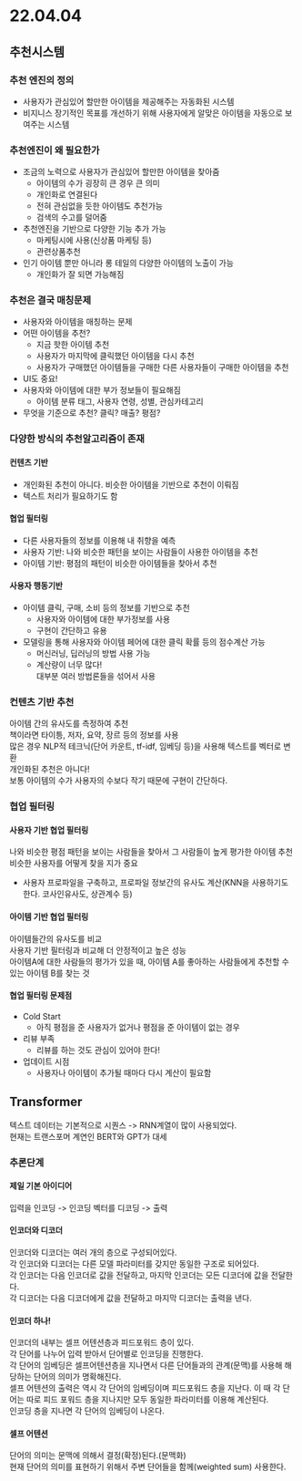 # 22.04.04

## 추천시스템
### 추천 엔진의 정의
- 사용자가 관심있어 할만한 아이템을 제공해주는 자동화된 시스템
- 비지니스 장기적인 목표를 개선하기 위해 사용자에게 알맞은 아이템을 자동으로 보여주는 시스템  

### 추천엔진이 왜 필요한가
- 조금의 노력으로 사용자가 관심있어 할만한 아이템을 찾아줌
    - 아이템의 수가 굉장히 큰 경우 큰 의미
    - 개인화로 연결된다
    - 전혀 관심없을 듯한 아이템도 추천가능
    - 검색의 수고를 덜어줌
- 추천엔진을 기반으로 다양한 기능 추가 가능
    - 마케팅시에 사용(신상품 마케팅 등)
    - 관련상품추천
- 인기 아이템 뿐만 아니라 롱 테일의 다양한 아이템의 노출이 가능
    - 개인화가 잘 되면 가능해짐

### 추천은 결국 매칭문제
- 사용자와 아이템을 매칭하는 문제
- 어떤 아이템을 추천?
    - 지금 핫한 아이템 추천
    - 사용자가 마지막에 클릭했던 아이템을 다시 추천
    - 사용자가 구매했던 아이템들을 구매한 다른 사용자들이 구매한 아이템을 추천
- UI도 중요!
- 사용자와 아이템에 대한 부가 정보들이 필요해짐
    - 아이템 분류 태그, 사용자 연령, 성별, 관심카테고리
- 무엇을 기준으로 추천? 클릭? 매출? 평점?  

### 다양한 방식의 추천알고리즘이 존재
#### 컨텐츠 기반
- 개인화된 추천이 아니다. 비슷한 아이템을 기반으로 추천이 이뤄짐
- 텍스트 처리가 필요하기도 함
#### 협업 필터링
- 다른 사용자들의 정보를 이용해 내 취향을 예측
- 사용자 기반: 나와 비슷한 패턴을 보이는 사람들이 사용한 아이템을 추천
- 아이템 기반: 평점의 패턴이 비슷한 아이템들을 찾아서 추천
#### 사용자 행동기반
- 아이템 클릭, 구매, 소비 등의 정보를 기반으로 추천
    - 사용자와 아이템에 대한 부가정보를 사용
    - 구현이 간단하고 유용
- 모델링을 통해 사용자와 아이템 페어에 대한 클릭 확률 등의 점수계산 가능
    - 머신러닝, 딥러닝의 방법 사용 가능
    - 계산량이 너무 많다!  
대부분 여러 방법론들을 섞어서 사용

### 컨텐츠 기반 추천
아이템 간의 유사도를 측정하여 추천  
책이라면 타이틍, 저자, 요약, 장르 등의 정보를 사용  
많은 경우 NLP적 테크닉(단어 카운트, tf-idf, 임베딩 등)을 사용해 텍스트를 벡터로 변환  
개인화된 추천은 아니다!  
보통 아이템의 수가 사용자의 수보다 작기 때문에 구현이 간단하다.  

### 협업 필터링
#### 사용자 기반 협업 필터링
나와 비슷한 평점 패턴을 보이는 사람들을 찾아서 그 사람들이 높게 평가한 아이템 추천  
비슷한 사용자를 어떻게 찾을 지가 중요  
- 사용자 프로파일을 구축하고, 프로파일 정보간의 유사도 계산(KNN을 사용하기도 한다. 코사인유사도, 상관계수 등)  
#### 아이템 기반 협업 필터링
아이템들간의 유사도를 비교  
사용자 기반 필터링과 비교해 더 안정적이고 높은 성능  
아이템A에 대한 사람들의 평가가 있을 때, 아이템 A를 좋아하는 사람들에게 추천할 수 있는 아이템 B를 찾는 것  
#### 협업 필터링 문제점
- Cold Start
    - 아직 평점을 준 사용자가 없거나 평점을 준 아이템이 없는 경우
- 리뷰 부족
    - 리뷰를 하는 것도 관심이 있어야 한다!
- 업데이트 시점
    - 사용자나 아이템이 추가될 때마다 다시 계산이 필요함

## Transformer
텍스트 데이터는 기본적으로 시퀀스 -> RNN계열이 많이 사용되었다.  
현재는 트랜스포머 계연인 BERT와 GPT가 대세  

### 추론단계
#### 제일 기본 아이디어
입력을 인코딩 -> 인코딩 벡터를 디코딩 -> 출력  
#### 인코더와 디코더
인코더와 디코더는 여러 개의 층으로 구성되어있다.  
각 인코더와 디코더는 다른 모델 파라미터를 갖지만 동일한 구조로 되어있다.  
각 인코더는 다음 인코더로 값을 전달하고, 마지막 인코더는 모든 디코더에 값을 전달한다.  
각 디코더는 다음 디코더에게 값을 전달하고 마지막 디코더는 출력을 낸다.  
#### 인코더 하나!
인코더의 내부는 셀프 어텐션층과 피드포워드 층이 있다.  
각 단어를 나누어 입력 받아서 단어별로 인코딩을 진행한다.  
각 단어의 임베딩은 셀프어텐션층을 지나면서 다른 단어들과의 관계(문맥)를 사용해 해당하는 단어의 의미가 명확해진다.  
셀프 어텐션의 출력은 역시 각 단어의 임베딩이며 피드포워드 층을 지난다. 이 때 각 단어는 따로 피드 포워드 층을 지나지만 모두 동일한 파라미터를 이용해 계산된다.  
인코딩 층을 지나면 각 단어의 임베딩이 나온다.  
#### 셀프 어텐션
단어의 의미는 문맥에 의해서 결정(확정)된다.(문맥화)  
현재 단어의 의미를 표현하기 위해서 주변 단어들을 함께(weighted sum) 사용한다.  
